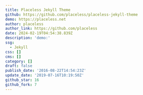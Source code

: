 ```yaml
---
title: Placeless Jekyll Theme
github: https://github.com/placeless/placeless-jekyll-theme
demo: https://placeless.net
author: placeless
author_link: https://github.com/placeless
date: 2024-02-19T04:54:38.839Z
description: 'demo:'
ssg:
  - Jekyll
css: []
cms: []
category: []
draft: false
publish_date: '2016-08-22T14:54:23Z'
update_date: '2019-07-16T10:19:50Z'
github_star: 16
github_fork: 7
---
```

